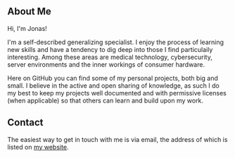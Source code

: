 ## About Me

Hi, I'm Jonas!

I'm a self-described generalizing specialist. I enjoy the process of learning new skills and have a tendency to dig deep into those I find particulaily interesting. Among these areas are medical technology, cybersecurity, server environments and the inner workings of consumer hardware.

Here on GitHub you can find some of my personal projects, both big and small. I believe in the active and open sharing of knowledge, as such I do my best to keep my projects well documented and with permissive licenses (when applicable) so that others can learn and build upon my work.

## Contact

The easiest way to get in touch with me is via email, the address of which is listed on [my website](https://www.stylback.se/contact/).
